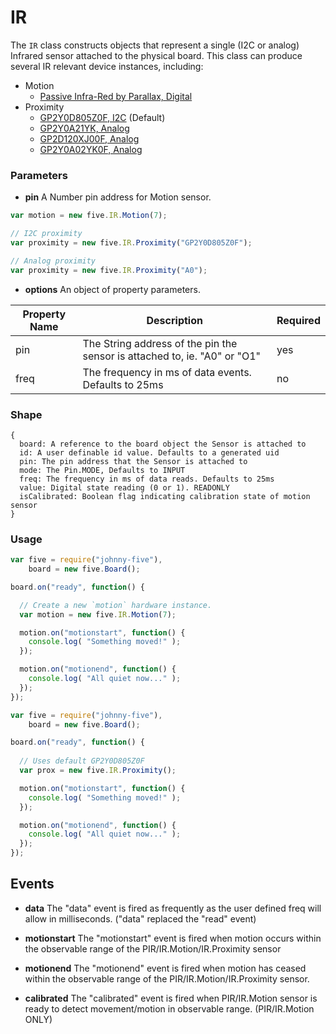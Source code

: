 # IR

The `IR` class constructs objects that represent a single (I2C or analog) Infrared sensor attached to the physical board. This class can produce several IR relevant device instances, including:

- Motion
    - [Passive Infra-Red by Parallax, Digital](http://www.parallax.com/tabid/768/productid/83/default.aspx)
- Proximity
    - [GP2Y0D805Z0F, I2C](http://www.pololu.com/catalog/product/1132) (Default)
    - [GP2Y0A21YK, Analog](https://www.sparkfun.com/products/242)
    - [GP2D120XJ00F, Analog](https://www.sparkfun.com/products/8959)
    - [GP2Y0A02YK0F, Analog](https://www.sparkfun.com/products/8958)

### Parameters

- **pin** A Number pin address for Motion sensor.
```js
var motion = new five.IR.Motion(7);
```

```js
// I2C proximity
var proximity = new five.IR.Proximity("GP2Y0D805Z0F");

// Analog proximity
var proximity = new five.IR.Proximity("A0");
```


- **options** An object of property parameters.
<table>
  <thead>
    <tr>
      <th>Property Name</th>
      <th>Description</th>
      <th>Required</th>
    </tr>
  </thead>
  <tbody>
    <tr>
      <td>pin</td>
      <td>The String address of the pin the sensor is attached to, ie. "A0" or "O1"</td>
      <td>yes</td>
    </tr>
    <tr>
      <td>freq</td>
      <td>The frequency in ms of data events. Defaults to 25ms</td>
      <td>no</td>
    </tr>
  </tbody>
</table>


### Shape

```
{ 
  board: A reference to the board object the Sensor is attached to
  id: A user definable id value. Defaults to a generated uid
  pin: The pin address that the Sensor is attached to
  mode: The Pin.MODE, Defaults to INPUT
  freq: The frequency in ms of data reads. Defaults to 25ms
  value: Digital state reading (0 or 1). READONLY
  isCalibrated: Boolean flag indicating calibration state of motion sensor 
}

```



### Usage
```js
var five = require("johnny-five"), 
    board = new five.Board();

board.on("ready", function() {

  // Create a new `motion` hardware instance.
  var motion = new five.IR.Motion(7);

  motion.on("motionstart", function() {
    console.log( "Something moved!" );
  });

  motion.on("motionend", function() {
    console.log( "All quiet now..." );
  });
});
```

```js
var five = require("johnny-five"), 
    board = new five.Board();

board.on("ready", function() {
 
  // Uses default GP2Y0D805Z0F
  var prox = new five.IR.Proximity();

  motion.on("motionstart", function() {
    console.log( "Something moved!" );
  });

  motion.on("motionend", function() {
    console.log( "All quiet now..." );
  });
});
```

## Events

- **data** The "data" event is fired as frequently as the user defined freq will allow in milliseconds. ("data" replaced the "read" event)

- **motionstart** The "motionstart" event is fired when motion occurs within the observable range of the PIR/IR.Motion/IR.Proximity sensor

- **motionend** The "motionend" event is fired when motion has ceased within the observable range of the PIR/IR.Motion/IR.Proximity sensor.

- **calibrated** The "calibrated" event is fired when PIR/IR.Motion sensor is ready to detect movement/motion in observable range. (PIR/IR.Motion ONLY)

